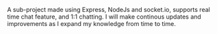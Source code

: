 A sub-project made using Express, NodeJs and socket.io, supports real time chat feature, and 1:1 chatting. I will make continous updates and improvements as I expand my knowledge from time to time.
